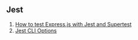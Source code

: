 ## Jest
1. [How to test Express.js with Jest and Supertest](http://www.albertgao.xyz/2017/05/24/how-to-test-expressjs-with-jest-and-supertest/)
2. [Jest CLI Options](https://jestjs.io/docs/en/cli)